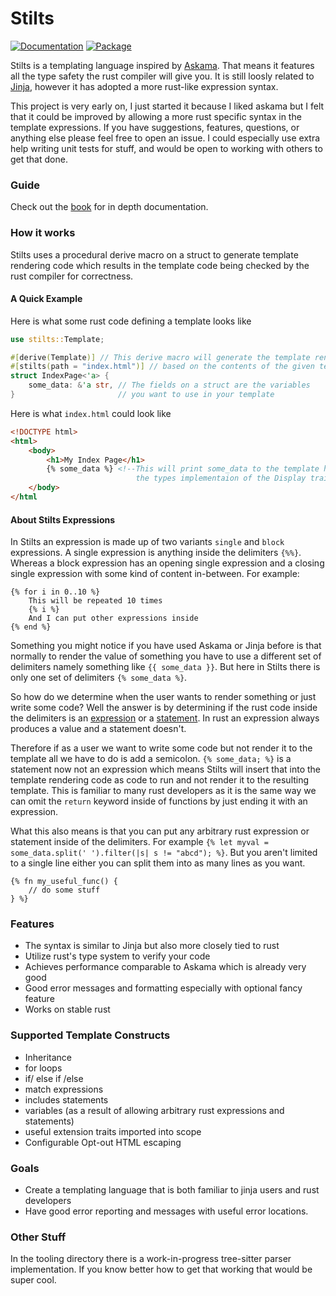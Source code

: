 # Stilts

[![Documentation](https://docs.rs/stilts/badge.svg)](https://docs.rs/stilts)
[![Package](https://img.shields.io/crates/v/stilts.svg)](https://crates.io/crates/stilts)

Stilts is a templating language inspired by [Askama](https://github.com/djc/askama).
That means it features all the type safety the rust compiler will give you.
It is still loosly related to [Jinja](https://jinja.palletsprojects.com), however it
has adopted a more rust-like expression syntax.

This project is very early on, I just started it because I liked askama but I felt that
it could be improved by allowing a more rust specific syntax in the template expressions.
If you have suggestions, features, questions, or anything else please feel free to open
an issue. I could especially use extra help writing unit tests for stuff, and would be
open to working with others to get that done.

### Guide
Check out the [book](https://atrociously.github.io/stilts) for in depth documentation.

### How it works
Stilts uses a procedural derive macro on a struct to generate template rendering code
which results in the template code being checked by the rust compiler for correctness.

#### A Quick Example
Here is what some rust code defining a template looks like

```rust
use stilts::Template;

#[derive(Template)] // This derive macro will generate the template rendering code
#[stilts(path = "index.html")] // based on the contents of the given template path
struct IndexPage<'a> {
    some_data: &'a str, // The fields on a struct are the variables 
}                       // you want to use in your template
```

Here is what `index.html` could look like
```html
<!DOCTYPE html>
<html>
    <body>
        <h1>My Index Page</h1>
        {% some_data %} <!--This will print some_data to the template here using 
                            the types implementaion of the Display trait-->
    </body>
</html
```

#### About Stilts Expressions

In Stilts an expression is made up of two variants
`single` and `block` expressions. A single expression is
anything inside the delimiters `{%%}`. Whereas a block
expression has an opening single expression and a closing
single expression with some kind of content in-between. For example:

```
{% for i in 0..10 %}
    This will be repeated 10 times
    {% i %}
    And I can put other expressions inside
{% end %}
```

Something you might notice if you have used Askama or Jinja before
is that normally to render the value of something you have to use
a different set of delimiters namely something like `{{ some_data }}`.
But here in Stilts there is only one set of delimiters `{% some_data %}`.

So how do we determine when the user wants to render something or just
write some code? Well the answer is by determining if the rust code inside
the delimiters is an [expression](https://doc.rust-lang.org/reference/expressions.html)
or a [statement](https://doc.rust-lang.org/reference/statements.html). In rust an expression always
produces a value and a statement doesn't.

Therefore if as a user we want to write some code but not render it to the template
all we have to do is add a semicolon. `{% some_data; %}` is a statement now not an
expression which means Stilts will insert that into the template rendering code as code
to run and not render it to the resulting template. This is familiar to many rust developers
as it is the same way we can omit the `return` keyword inside of functions by just ending it
with an expression.

What this also means is that you can put any arbitrary rust expression or statement inside of the
delimiters. For example `{% let myval = some_data.split(' ').filter(|s| s != "abcd"); %}`.
But you aren't limited to a single line either you can split them into as many lines as you want.
```
{% fn my_useful_func() {
    // do some stuff
} %}
```

### Features
- The syntax is similar to Jinja but also more closely tied to rust
- Utilize rust's type system to verify your code
- Achieves performance comparable to Askama which is already very good
- Good error messages and formatting especially with optional fancy feature
- Works on stable rust

### Supported Template Constructs
- Inheritance
- for loops
- if/ else if /else
- match expressions
- includes statements
- variables (as a result of allowing arbitrary rust expressions and statements)
- useful extension traits imported into scope
- Configurable Opt-out HTML escaping

### Goals
- Create a templating language that is both familiar to jinja users and rust developers
- Have good error reporting and messages with useful error locations.

### Other Stuff
In the tooling directory there is a work-in-progress tree-sitter parser implementation.
If you know better how to get that working that would be super cool.
